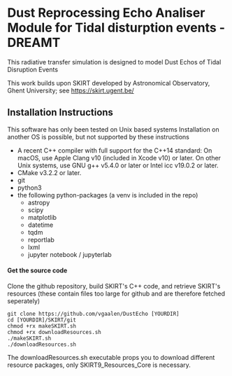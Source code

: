 # Dust Reprocessing Echo Analiser Module for Tidal disturption events - DREAMT

This radiative transfer simulation is designed to model Dust Echos of Tidal Disruption Events

This work builds upon SKIRT developed by Astronomical Observatory, Ghent University; see https://skirt.ugent.be/

## Installation Instructions

This software has only been tested on Unix based systems
Installation on another OS is possible, but not supported by these instructions

 - A recent C++ compiler with full support for the C++14 standard:
        On macOS, use Apple Clang v10 (included in Xcode v10) or later.
        On other Unix systems, use GNU g++ v5.4.0 or later or Intel icc v19.0.2 or later.
 - CMake v3.2.2 or later.
 - git
 - python3
 - the following python-packages (a venv is included in the repo)
    - astropy
    - scipy
    - matplotlib
    - datetime
    - tqdm
    - reportlab
    - lxml
    - jupyter notebook / jupyterlab

#### Get the source code

Clone the github repository, build SKIRT's C++ code, and retrieve SKIRT's resources (these contain files too large for github and are therefore fetched seperately)
```
git clone https://github.com/vgaalen/DustEcho [YOURDIR]
cd [YOURDIR]/SKIRT/git
chmod +rx makeSKIRT.sh
chmod +rx downloadResources.sh
./makeSKIRT.sh
./downloadResources.sh
```

The downloadResources.sh executable props you to download different resource packages, only SKIRT9_Resources_Core is necessary.
